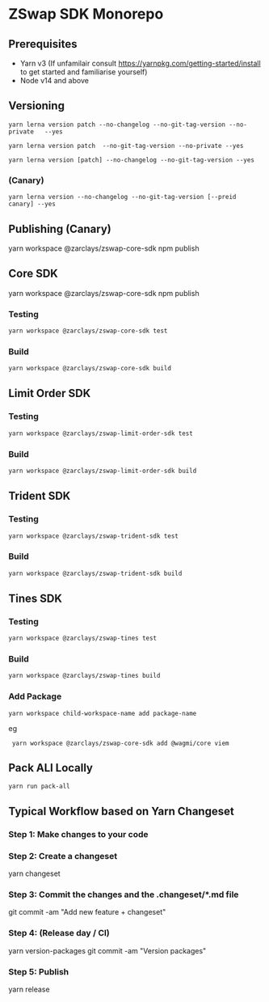 # ZSwap SDK Monorepo

## Prerequisites

- Yarn v3 (If unfamilair consult https://yarnpkg.com/getting-started/install to get started and familiarise yourself)
- Node v14 and above

## Versioning 

```
yarn lerna version patch --no-changelog --no-git-tag-version --no-private   --yes  

yarn lerna version patch  --no-git-tag-version --no-private --yes  

yarn lerna version [patch] --no-changelog --no-git-tag-version --yes
```

### (Canary)
```
yarn lerna version --no-changelog --no-git-tag-version [--preid canary] --yes
```



## Publishing (Canary)

 yarn workspace @zarclays/zswap-core-sdk npm publish

## Core SDK
 yarn workspace @zarclays/zswap-core-sdk npm publish

### Testing

```sh 
yarn workspace @zarclays/zswap-core-sdk test
```

### Build

```sh 
yarn workspace @zarclays/zswap-core-sdk build
```

## Limit Order SDK

### Testing

```sh 
yarn workspace @zarclays/zswap-limit-order-sdk test
```

### Build

```sh 
yarn workspace @zarclays/zswap-limit-order-sdk build
```

## Trident SDK

### Testing

```sh 
yarn workspace @zarclays/zswap-trident-sdk test
```

### Build

```sh 
yarn workspace @zarclays/zswap-trident-sdk build
```

## Tines SDK

### Testing

```sh 
yarn workspace @zarclays/zswap-tines test
```

### Build

```sh 
yarn workspace @zarclays/zswap-tines build
```



### Add Package

```
yarn workspace child-workspace-name add package-name

```

eg

```
 yarn workspace @zarclays/zswap-core-sdk add @wagmi/core viem
```



## Pack ALl Locally
`yarn run pack-all`


## Typical Workflow based on Yarn Changeset
### Step 1: Make changes to your code
### Step 2: Create a changeset
yarn changeset

### Step 3: Commit the changes and the .changeset/*.md file
git commit -am "Add new feature + changeset"

### Step 4: (Release day / CI)
yarn version-packages
git commit -am "Version packages"

### Step 5: Publish
yarn release
